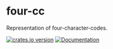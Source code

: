 # four-cc

Representation of four-character-codes.

[![crates.io version](https://img.shields.io/crates/v/four-cc.svg)](https://crates.io/crates/four-cc)
[![Documentation](https://docs.rs/four-cc/badge.svg)](https://docs.rs/four-cc)
